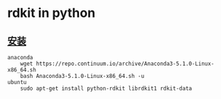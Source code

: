 # rdkit in python

## [安装](http://www.rdkit.org/docs/Install.html)

    anaconda
        wget https://repo.continuum.io/archive/Anaconda3-5.1.0-Linux-x86_64.sh
        bash Anaconda3-5.1.0-Linux-x86_64.sh -u
    ubuntu
        sudo apt-get install python-rdkit librdkit1 rdkit-data
